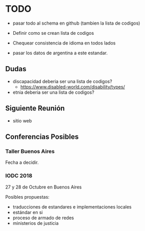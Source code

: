 # TODO

- pasar todo al schema en github (tambien la lista de codigos)

- Definir como se crean lista de codigos
- Chequear consistencia de idioma en todos lados
- pasar los datos de argentina a este estandar.

## Dudas

- discapacidad deberia ser una lista de codigos? 
    - https://www.disabled-world.com/disability/types/
- etnia deberia ser una lista de codigos?

## Siguiente Reunión

- sitio web

## Conferencias Posibles

### Taller Buenos Aires

Fecha a decidir.

### IODC 2018

27 y 28 de Octubre en Buenos Aires

Posibles propuestas:

* traducciones de estandares e implementaciones locales
* estándar en si
* proceso de armado de redes
* ministerios de justicia